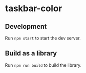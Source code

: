 # taskbar-color

## Development

Run `npm start` to start the dev server.

## Build as a library

Run `npm run build` to build the library.
